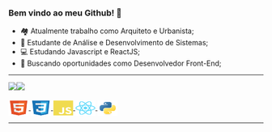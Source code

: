 ### Bem vindo ao meu Github! 👋

- 🏘️ Atualmente trabalho como Arquiteto e Urbanista;
- 📒 Estudante de Análise e Desenvolvimento de Sistemas;
- 💻 Estudando Javascript e ReactJS;
- 🔎 Buscando oportunidades como Desenvolvedor Front-End;

<hr>

<div align="left" margin="auto">
  <a href="https://github.com/lucascapoani">
  <img height="180em" src="https://github-readme-stats.vercel.app/api?username=lucascapoani&show_icons=true&theme=nord&include_all_commits=true&count_private=true"/><img height="180em" src="https://github-readme-stats.vercel.app/api/top-langs/?username=lucascapoani&layout=compact&langs_count=7&theme=nord"/>
</div>
  
<div style="display: inline_block"><br>
  <img align="center" alt="lucas-HTML" height="30" width="40" src="https://raw.githubusercontent.com/devicons/devicon/master/icons/html5/html5-original.svg">
  <img align="center" alt="lucas-CSS" height="30" width="40" src="https://raw.githubusercontent.com/devicons/devicon/master/icons/css3/css3-original.svg">
  <img align="center" alt="lucas-Js" height="30" width="40" src="https://raw.githubusercontent.com/devicons/devicon/master/icons/javascript/javascript-plain.svg">
  <img align="center" alt="lucas-React" height="30" width="40" src="https://raw.githubusercontent.com/devicons/devicon/master/icons/react/react-original.svg">
  <img align="center" alt="lucas-Python" height="30" width="40" src="https://raw.githubusercontent.com/devicons/devicon/master/icons/python/python-original.svg">  
</div>
<hr>
